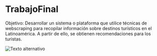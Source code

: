 # TrabajoFinal

Objetivo:
Desarrollar un sistema o plataforma que utilice técnicas de webscraping para recopilar información sobre destinos turísticos en el Latinoamérica. 
A partir de ello, se obtienen recomendaciones para los turistas.



![Texto alternativo](https://cdn.joinnus.com/blog/wp-content/uploads/2019/05/27200505/cussco.jpg)
